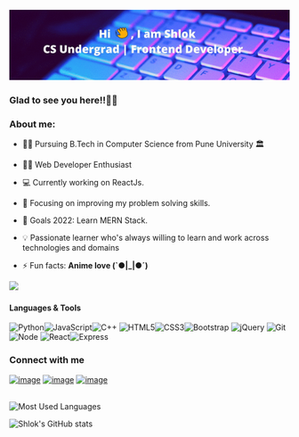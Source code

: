 ![Screenshot](Shlok_Banner.gif)

<h3>Glad to see you here!!🙋‍♂️</h3>

### About me:

- 👨‍🎓 Pursuing B.Tech in Computer Science  from Pune University 🏛

- 👨‍💻 Web Developer Enthusiast

- 💻 Currently working on ReactJs.

- 🎯 Focusing on improving my problem solving skills.

- 🥅 Goals 2022: Learn MERN Stack.

- 💡 Passionate learner who's always willing to learn and work across technologies and domains

- ⚡ Fun facts: **Anime love (`●|_|●´)**

![](https://komarev.com/ghpvc/?username=Shlok-02&color=blue)

<h4>Languages & Tools</h4>


<img height="50px" alt="Python" src="https://cdn.jsdelivr.net/gh/devicons/devicon/icons/python/python-original-wordmark.svg" /><img  height="50px" alt="JavaScript" src="https://cdn.jsdelivr.net/gh/devicons/devicon/icons/javascript/javascript-original.svg"></img><img height="50px" alt="C++" src="https://cdn.jsdelivr.net/gh/devicons/devicon/icons/cplusplus/cplusplus-original.svg"> </img><img height="50px" alt="HTML5" src="https://cdn.jsdelivr.net/gh/devicons/devicon/icons/html5/html5-original-wordmark.svg"></img><img height="50px" alt="CSS3" src="https://cdn.jsdelivr.net/gh/devicons/devicon/icons/css3/css3-original-wordmark.svg"></img><img height="50px" alt="Bootstrap" src="https://cdn.jsdelivr.net/gh/devicons/devicon/icons/bootstrap/bootstrap-original.svg"></img> <img height="50px" alt="jQuery" src="https://cdn.jsdelivr.net/gh/devicons/devicon/icons/jquery/jquery-original-wordmark.svg"> </img><img height="50px" alt="Git" src="https://cdn.jsdelivr.net/gh/devicons/devicon/icons/git/git-original-wordmark.svg"></img><img height="50px" alt="Node" src="https://cdn.jsdelivr.net/gh/devicons/devicon/icons/nodejs/nodejs-original-wordmark.svg"></img> <img height="50px" alt="React" src="https://cdn.jsdelivr.net/gh/devicons/devicon/icons/react/react-original-wordmark.svg"></img><img height="50px" alt="Express" src="https://cdn.jsdelivr.net/gh/devicons/devicon/icons/express/express-original-wordmark.svg"></img>

### Connect with me

[![image](https://img.shields.io/badge/Gmail-D14836?style=for-the-badge&logo=gmail&logoColor=white)](mailto:shlok.gangatirkar02@gmail.com)
 [![image](https://img.shields.io/badge/LinkedIn-0077B5?style=for-the-badge&logo=linkedin&logoColor=white)](https://www.linkedin.com/in/shlok-gangatirkar-235a131a6/)
 [![image](https://img.shields.io/badge/GitHub-100000?style=for-the-badge&logo=github&logoColor=white)](https://github.com/Shlok-02)
 <br><br>

![Most Used Languages](https://github-readme-stats.vercel.app/api/top-langs/?username=Shlok-02&layout=compact&theme=radical&langs_count=10)

![Shlok's GitHub stats](https://github-readme-stats.vercel.app/api?username=Shlok-02&theme=midnight-purple&show_icons=true)
